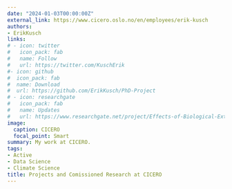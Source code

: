 ```yaml
---
date: "2024-01-03T00:00:00Z"
external_link: https://www.cicero.oslo.no/en/employees/erik-kusch
authors:
- ErikKusch
links: 
# - icon: twitter
#   icon_pack: fab
#   name: Follow
#   url: https://twitter.com/KuschErik
#- icon: github
#  icon_pack: fab
#  name: Download
#  url: https://github.com/ErikKusch/PhD-Project
# - icon: researchgate
#   icon_pack: fab
#   name: Updates
#   url: https://www.researchgate.net/project/Effects-of-Biological-Extinctions-across-Scales
image:
  caption: CICERO
  focal_point: Smart
summary: My work at CICERO.
tags:
- Active
- Data Science
- Climate Science
title: Projects and Comissioned Research at CICERO 
---
```

